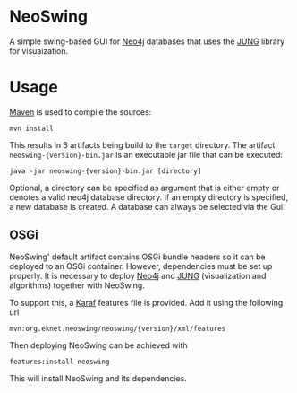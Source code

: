 NeoSwing
========

A simple swing-based GUI for [Neo4j](http://neo4j.org/) databases
that uses the [JUNG](http://jung.sourceforge.net/) library for
visuaization.

Usage
=====

[Maven](http://maven.apache.org) is used to compile the sources:

    mvn install

This results in 3 artifacts being build to the `target` directory. The
artifact `neoswing-{version}-bin.jar` is an executable jar file that
can be executed:

    java -jar neoswing-{version}-bin.jar [directory]

Optional, a directory can be specified as argument that is either empty
or denotes a valid neo4j database directory. If an empty directory is
specified, a new database is created. A database can always be selected
via the Gui.

OSGi
----

NeoSwing' default artifact contains OSGi bundle headers so it can be
deployed to an OSGi container. However, dependencies must be set up properly.
It is necessary to deploy [Neo4j](http://neo4j.org/) and [JUNG](http://jung.sourceforge.net/)
(visualization and algorithms) together with NeoSwing.

To support this, a [Karaf](http://karaf.apache.org) features file is
provided. Add it using the following url

    mvn:org.eknet.neoswing/neoswing/{version}/xml/features

Then deploying NeoSwing can be achieved with

    features:install neoswing

This will install NeoSwing and its dependencies.